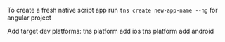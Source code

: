 To create a fresh native script app run `tns create new-app-name --ng` for angular project

Add target dev platforms: 
    tns platform add ios
    tns platform add android

